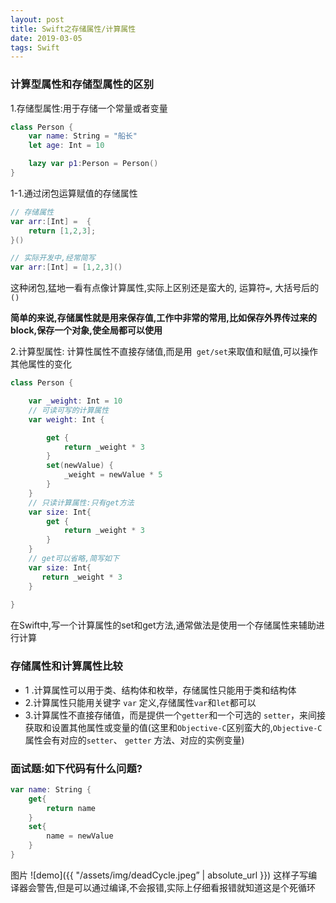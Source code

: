 ```yaml
---
layout: post
title: Swift之存储属性/计算属性
date: 2019-03-05
tags: Swift
---
```


### 计算型属性和存储型属性的区别

1.存储型属性:用于存储一个常量或者变量
```swift
class Person {
    var name: String = "船长"
    let age: Int = 10

    lazy var p1:Person = Person()
}
```

1-1.通过闭包运算赋值的存储属性
```swift
// 存储属性
var arr:[Int] =  {
    return [1,2,3];
}()

// 实际开发中,经常简写
var arr:[Int] = [1,2,3]()
```
这种闭包,猛地一看有点像计算属性,实际上区别还是蛮大的, 运算符`=`, 大括号后的`()`

**简单的来说,存储属性就是用来保存值,工作中非常的常用,比如保存外界传过来的block,保存一个对象,使全局都可以使用**

2.计算型属性: 计算性属性不直接存储值,而是用` get/set`来取值和赋值,可以操作其他属性的变化
```swift
class Person {

    var _weight: Int = 10
    // 可读可写的计算属性
    var weight: Int {

        get {
            return _weight * 3
        }
        set(newValue) { 
            _weight = newValue * 5
        }
    }
    // 只读计算属性:只有get方法
    var size: Int{
        get {
            return _weight * 3
        }
    }
    // get可以省略,简写如下
    var size: Int{
       return _weight * 3
    }
    
}
```
在Swift中,写一个计算属性的set和get方法,通常做法是使用一个存储属性来辅助进行计算

### 存储属性和计算属性比较
- 1 .计算属性可以用于类、结构体和枚举，存储属性只能用于类和结构体
- 2.计算属性只能用关键字 `var` 定义,存储属性`var`和`let`都可以
- 3.计算属性不直接存储值，而是提供一个`getter`和一个可选的 `setter`，来间接获取和设置其他属性或变量的值(这里和`Objective-C`区别蛮大的,`Objective-C`属性会有对应的`setter`、 `getter` 方法、对应的实例变量)

### 面试题:如下代码有什么问题?
```swift
var name: String {
    get{
        return name
    }
    set{
        name = newValue
    }
}
```
图片 ![demo]({{ "/assets/img/deadCycle.jpeg” | absolute_url }})
这样子写编译器会警告,但是可以通过编译,不会报错,实际上仔细看报错就知道这是个死循环

